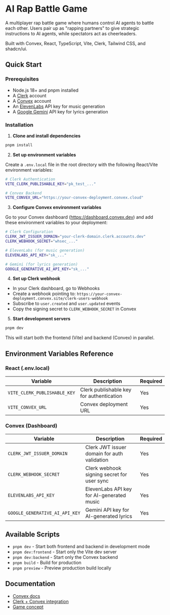 # AI Rap Battle Game

A multiplayer rap battle game where humans control AI agents to battle each other. Users pair up as "rapping partners" to give strategic instructions to AI agents, while spectators act as cheerleaders.

Built with Convex, React, TypeScript, Vite, Clerk, Tailwind CSS, and shadcn/ui.

## Quick Start

### Prerequisites

- Node.js 18+ and pnpm installed
- A [Clerk](https://clerk.dev/) account
- A [Convex](https://www.convex.dev/) account
- An [ElevenLabs](https://elevenlabs.io/) API key for music generation
- A [Google Gemini](https://aistudio.google.com/) API key for lyrics generation

### Installation

1. **Clone and install dependencies**

```bash
pnpm install
```

2. **Set up environment variables**

Create a `.env.local` file in the root directory with the following React/Vite environment variables:

```bash
# Clerk Authentication
VITE_CLERK_PUBLISHABLE_KEY="pk_test_..."

# Convex Backend
VITE_CONVEX_URL="https://your-convex-deployment.convex.cloud"
```

3. **Configure Convex environment variables**

Go to your Convex dashboard (https://dashboard.convex.dev) and add these environment variables to your deployment:

```bash
# Clerk Configuration
CLERK_JWT_ISSUER_DOMAIN="your-clerk-domain.clerk.accounts.dev"
CLERK_WEBHOOK_SECRET="whsec_..."

# ElevenLabs (for music generation)
ELEVENLABS_API_KEY="sk_..."

# Gemini (for lyrics generation)
GOOGLE_GENERATIVE_AI_API_KEY="sk_..."
```

4. **Set up Clerk webhook**

- In your Clerk dashboard, go to Webhooks
- Create a webhook pointing to: `https://your-convex-deployment.convex.site/clerk-users-webhook`
- Subscribe to `user.created` and `user.updated` events
- Copy the signing secret to `CLERK_WEBHOOK_SECRET` in Convex

5. **Start development servers**

```bash
pnpm dev
```

This will start both the frontend (Vite) and backend (Convex) in parallel.

## Environment Variables Reference

### React (.env.local)

| Variable                     | Description                              | Required |
| ---------------------------- | ---------------------------------------- | -------- |
| `VITE_CLERK_PUBLISHABLE_KEY` | Clerk publishable key for authentication | Yes      |
| `VITE_CONVEX_URL`            | Convex deployment URL                    | Yes      |

### Convex (Dashboard)

| Variable                       | Description                                 | Required |
| ------------------------------ | ------------------------------------------- | -------- |
| `CLERK_JWT_ISSUER_DOMAIN`      | Clerk JWT issuer domain for auth validation | Yes      |
| `CLERK_WEBHOOK_SECRET`         | Clerk webhook signing secret for user sync  | Yes      |
| `ELEVENLABS_API_KEY`           | ElevenLabs API key for AI-generated music   | Yes      |
| `GOOGLE_GENERATIVE_AI_API_KEY` | Gemini API key for AI-generated lyrics      | Yes      |

## Available Scripts

- `pnpm dev` - Start both frontend and backend in development mode
- `pnpm dev:frontend` - Start only the Vite dev server
- `pnpm dev:backend` - Start only the Convex backend
- `pnpm build` - Build for production
- `pnpm preview` - Preview production build locally

## Documentation

- [Convex docs](https://docs.convex.dev/home)
- [Clerk + Convex integration](https://docs.convex.dev/auth/clerk)
- [Game concept](game-concept.md)
